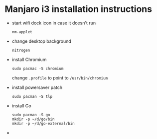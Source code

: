 # Manjaro i3 installation instructions

- start wifi dock icon in case it doesn't run

      nm-applet
      
- change desktop background

      nitrogen
      
- install Chromium

      sudo pacmac -S chromium
      
  change `.profile` to point to `/usr/bin/chromium`

- install powersaver patch

      sudo pacman -S tlp

- install Go

      sudo pacman -S go
      mkdir -p ~/d/go/bin
      mkdir -p ~/d/go-external/bin

- 
